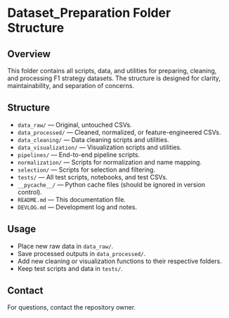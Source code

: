 # Dataset_Preparation Folder Structure

## Overview
This folder contains all scripts, data, and utilities for preparing, cleaning, and processing F1 strategy datasets. The structure is designed for clarity, maintainability, and separation of concerns.

## Structure
- `data_raw/` — Original, untouched CSVs.
- `data_processed/` — Cleaned, normalized, or feature-engineered CSVs.
- `data_cleaning/` — Data cleaning scripts and utilities.
- `data_visualization/` — Visualization scripts and utilities.
- `pipelines/` — End-to-end pipeline scripts.
- `normalization/` — Scripts for normalization and name mapping.
- `selection/` — Scripts for selection and filtering.
- `tests/` — All test scripts, notebooks, and test CSVs.
- `__pycache__/` — Python cache files (should be ignored in version control).
- `README.md` — This documentation file.
- `DEVLOG.md` — Development log and notes.

## Usage
- Place new raw data in `data_raw/`.
- Save processed outputs in `data_processed/`.
- Add new cleaning or visualization functions to their respective folders.
- Keep test scripts and data in `tests/`.

## Contact
For questions, contact the repository owner.
